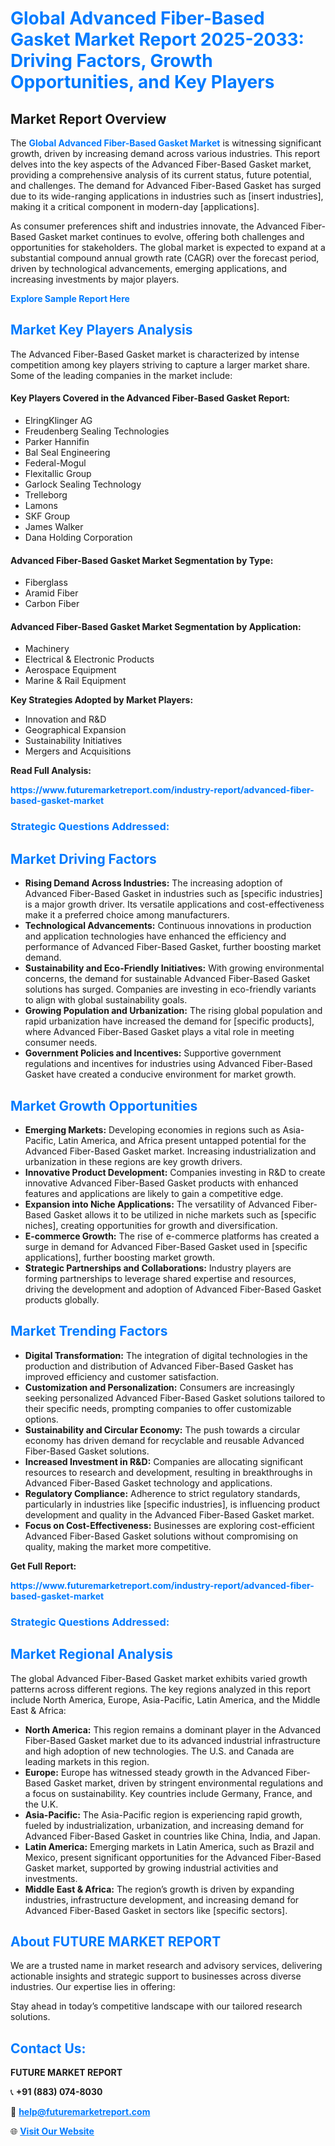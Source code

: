 <h1 style="color: #007BFF;">Global Advanced Fiber-Based Gasket Market Report 2025-2033: Driving Factors, Growth Opportunities, and Key Players</h1>

<section id="overview">
<h2>Market Report Overview</h2>
<p>The <a href="https://www.futuremarketreport.com/industry-report/advanced-fiber-based-gasket-market" style="color: #007BFF; text-decoration: none;"><strong>Global Advanced Fiber-Based Gasket Market</strong></a> is witnessing significant growth, driven by increasing demand across various industries. This report delves into the key aspects of the Advanced Fiber-Based Gasket market, providing a comprehensive analysis of its current status, future potential, and challenges. The demand for Advanced Fiber-Based Gasket has surged due to its wide-ranging applications in industries such as [insert industries], making it a critical component in modern-day [applications].</p>
<p>As consumer preferences shift and industries innovate, the Advanced Fiber-Based Gasket market continues to evolve, offering both challenges and opportunities for stakeholders. The global market is expected to expand at a substantial compound annual growth rate (CAGR) over the forecast period, driven by technological advancements, emerging applications, and increasing investments by major players.</p>
</section>

<section id="overview">
<p><a href="https://www.futuremarketreport.com/request-sample/reportId=84110" style="color: #007BFF; text-decoration: none;"><strong>Explore Sample Report Here</strong></a></p>
</section>

<section id="key-players">
<h2 style="color: #007BFF;">Market Key Players Analysis</h2>
<p>The Advanced Fiber-Based Gasket market is characterized by intense competition among key players striving to capture a larger market share. Some of the leading companies in the market include:</p>
<h4>Key Players Covered in the Advanced Fiber-Based Gasket Report:</h4>
<ul><li>ElringKlinger AG</li><li>Freudenberg Sealing Technologies</li><li>Parker Hannifin</li><li>Bal Seal Engineering</li><li>Federal-Mogul</li><li>Flexitallic Group</li><li>Garlock Sealing Technology</li><li>Trelleborg</li><li>Lamons</li><li>SKF Group</li><li>James Walker</li><li>Dana Holding Corporation</li></ul>
<h4>Advanced Fiber-Based Gasket Market Segmentation by Type:</h4>
<ul><li>Fiberglass</li><li>Aramid Fiber</li><li>Carbon Fiber</li></ul>

<h4>Advanced Fiber-Based Gasket Market Segmentation by Application:</h4>
<ul><li>Machinery</li><li>Electrical &amp; Electronic Products</li><li>Aerospace Equipment</li><li>Marine &amp; Rail Equipment</li></ul>
<p><strong>Key Strategies Adopted by Market Players:</strong></p>
<ul>
<li>Innovation and R&D</li>
<li>Geographical Expansion</li>
<li>Sustainability Initiatives</li>
<li>Mergers and Acquisitions</li>
</ul>
</section>

<section>
<p><strong>Read Full Analysis: </strong></p><a href="https://www.futuremarketreport.com/industry-report/advanced-fiber-based-gasket-market" style="color: #007BFF; text-decoration: none;"><strong>https://www.futuremarketreport.com/industry-report/advanced-fiber-based-gasket-market</strong></a>
<h3 style="color: #007BFF;">Strategic Questions Addressed:</h3>
</section>

<section id="driving-factors">
<h2 style="color: #007BFF;">Market Driving Factors</h2>
<ul>
<li><strong>Rising Demand Across Industries:</strong> The increasing adoption of Advanced Fiber-Based Gasket in industries such as [specific industries] is a major growth driver. Its versatile applications and cost-effectiveness make it a preferred choice among manufacturers.</li>
<li><strong>Technological Advancements:</strong> Continuous innovations in production and application technologies have enhanced the efficiency and performance of Advanced Fiber-Based Gasket, further boosting market demand.</li>
<li><strong>Sustainability and Eco-Friendly Initiatives:</strong> With growing environmental concerns, the demand for sustainable Advanced Fiber-Based Gasket solutions has surged. Companies are investing in eco-friendly variants to align with global sustainability goals.</li>
<li><strong>Growing Population and Urbanization:</strong> The rising global population and rapid urbanization have increased the demand for [specific products], where Advanced Fiber-Based Gasket plays a vital role in meeting consumer needs.</li>
<li><strong>Government Policies and Incentives:</strong> Supportive government regulations and incentives for industries using Advanced Fiber-Based Gasket have created a conducive environment for market growth.</li>
</ul>
</section>

<section id="growth-opportunities">
<h2 style="color: #007BFF;">Market Growth Opportunities</h2>
<ul>
<li><strong>Emerging Markets:</strong> Developing economies in regions such as Asia-Pacific, Latin America, and Africa present untapped potential for the Advanced Fiber-Based Gasket market. Increasing industrialization and urbanization in these regions are key growth drivers.</li>
<li><strong>Innovative Product Development:</strong> Companies investing in R&D to create innovative Advanced Fiber-Based Gasket products with enhanced features and applications are likely to gain a competitive edge.</li>
<li><strong>Expansion into Niche Applications:</strong> The versatility of Advanced Fiber-Based Gasket allows it to be utilized in niche markets such as [specific niches], creating opportunities for growth and diversification.</li>
<li><strong>E-commerce Growth:</strong> The rise of e-commerce platforms has created a surge in demand for Advanced Fiber-Based Gasket used in [specific applications], further boosting market growth.</li>
<li><strong>Strategic Partnerships and Collaborations:</strong> Industry players are forming partnerships to leverage shared expertise and resources, driving the development and adoption of Advanced Fiber-Based Gasket products globally.</li>
</ul>
</section>

<section id="trending-factors">
<h2 style="color: #007BFF;">Market Trending Factors</h2>
<ul>
<li><strong>Digital Transformation:</strong> The integration of digital technologies in the production and distribution of Advanced Fiber-Based Gasket has improved efficiency and customer satisfaction.</li>
<li><strong>Customization and Personalization:</strong> Consumers are increasingly seeking personalized Advanced Fiber-Based Gasket solutions tailored to their specific needs, prompting companies to offer customizable options.</li>
<li><strong>Sustainability and Circular Economy:</strong> The push towards a circular economy has driven demand for recyclable and reusable Advanced Fiber-Based Gasket solutions.</li>
<li><strong>Increased Investment in R&D:</strong> Companies are allocating significant resources to research and development, resulting in breakthroughs in Advanced Fiber-Based Gasket technology and applications.</li>
<li><strong>Regulatory Compliance:</strong> Adherence to strict regulatory standards, particularly in industries like [specific industries], is influencing product development and quality in the Advanced Fiber-Based Gasket market.</li>
<li><strong>Focus on Cost-Effectiveness:</strong> Businesses are exploring cost-efficient Advanced Fiber-Based Gasket solutions without compromising on quality, making the market more competitive.</li>
</ul>
</section>

<section>
<p><strong>Get Full Report: </strong></p><a href="https://www.futuremarketreport.com/industry-report/advanced-fiber-based-gasket-market" style="color: #007BFF; text-decoration: none;"><strong>https://www.futuremarketreport.com/industry-report/advanced-fiber-based-gasket-market</strong></a>
<h3 style="color: #007BFF;">Strategic Questions Addressed:</h3>
</section>


<section id="regional-analysis">
<h2 style="color: #007BFF;">Market Regional Analysis</h2>
<p>The global Advanced Fiber-Based Gasket market exhibits varied growth patterns across different regions. The key regions analyzed in this report include North America, Europe, Asia-Pacific, Latin America, and the Middle East & Africa:</p>
<ul>
<li><strong>North America:</strong> This region remains a dominant player in the Advanced Fiber-Based Gasket market due to its advanced industrial infrastructure and high adoption of new technologies. The U.S. and Canada are leading markets in this region.</li>
<li><strong>Europe:</strong> Europe has witnessed steady growth in the Advanced Fiber-Based Gasket market, driven by stringent environmental regulations and a focus on sustainability. Key countries include Germany, France, and the U.K.</li>
<li><strong>Asia-Pacific:</strong> The Asia-Pacific region is experiencing rapid growth, fueled by industrialization, urbanization, and increasing demand for Advanced Fiber-Based Gasket in countries like China, India, and Japan.</li>
<li><strong>Latin America:</strong> Emerging markets in Latin America, such as Brazil and Mexico, present significant opportunities for the Advanced Fiber-Based Gasket market, supported by growing industrial activities and investments.</li>
<li><strong>Middle East & Africa:</strong> The region’s growth is driven by expanding industries, infrastructure development, and increasing demand for Advanced Fiber-Based Gasket in sectors like [specific sectors].</li>
</ul>
</section>

<footer>
<h2 style="color: #007BFF;">About FUTURE MARKET REPORT</h2>
<p>We are a trusted name in market research and advisory services, delivering actionable insights and strategic support to businesses across diverse industries. Our expertise lies in offering:</p>

<p>Stay ahead in today’s competitive landscape with our tailored research solutions.</p>

<h2 style="color: #007BFF;">Contact Us:</h2>
<p><strong>FUTURE MARKET REPORT</strong></p>
<p>📞 <strong>+91 (883) 074-8030</strong></p>
<p>📧 <strong><a href="mailto:help@futuremarketreport.com" style="color: #007BFF;">help@futuremarketreport.com</a></strong></p>
<p>🌐 <strong><a href="https://www.futuremarketreport.com/" style="color: #007BFF;">Visit Our Website</a></strong></p>
</footer>